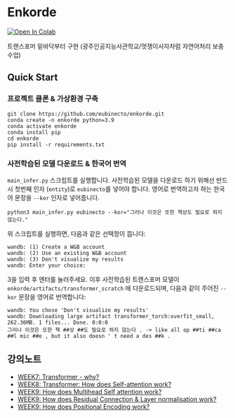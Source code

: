# Enkorde
[![Open In Colab](https://colab.research.google.com/assets/colab-badge.svg)](https://colab.research.google.com/drive/181hTrhfbmyub7UaMJmBY_fbFfLBCBi58?usp=sharing)

트랜스포머 밑바닥부터 구현 (광주인공지능사관학교/멋쟁이사자차럼 자연어처리 보충수업)

## Quick Start

### 프로젝트 클론 & 가상환경 구축
```shell
git clone https://github.com/eubinecto/enkorde.git
conda create -n enkorde python=3.9 
conda activate enkorde
conda install pip
cd enkorde
pip install -r requirements.txt
```

### 사전학습된 모델 다운로드 & 한국어 번역

`main_infer.py` 스크립트를 실행합니다. 사전학습된 모델을 다운로드 하기 위해선 반드시 첫번째 인자 (`entity`)로 `eubinecto`를 넣어야 합니다.
영어로 번역하고자 하는 한국어 문장을 `--kor` 인자로 넣어줍니다. 

```shell
python3 main_infer.py eubinecto --kor="그러나 이것은 또한 책상도 필요로 하지 않는다."
```
위 스크립트를 실행하면, 다음과 같은 선택창이 뜹니다:
```text
wandb: (1) Create a W&B account
wandb: (2) Use an existing W&B account
wandb: (3) Don't visualize my results
wandb: Enter your choice: 
```

3을 입력 후 엔터를 눌러주세요. 이후 사전학습된 트랜스포머 모델이 `enkorde/artifacts/transformer_scratch` 에 다운로드되며, 다음과 같이 주어진
`--kor` 문장을 영어로 번역합니다:
```text
wandb: You chose 'Don't visualize my results'
wandb: Downloading large artifact transformer_torch:overfit_small, 262.36MB. 1 files... Done. 0:0:0
그러나 이것은 또한 책 ##상 ##도 필요로 하지 않는다 . -> like all op ##ti ##ca ##l mic ##e , but it also doesn ' t need a des ##k .
```


## 강의노트
- [WEEK7: Transformer - why?](https://www.notion.so/WEEK7-Transformer-why-8e3712fb674a4ba2a85bf6da9cd36af0)
- [WEEK8: Transformer: How does Self-attention work?](https://www.notion.so/WEEK8-Transformer-How-does-Self-attention-work-e02fc6b942f64b2ba82ce7e35afc817d)
- [WEEK9: How does Multihead Self attention work?](https://www.notion.so/WEEK9-How-does-Multihead-Self-attention-work-cddce1ae09eb4b0fb067a2474cbf8515)
- [WEEK9: How does Residual Connection & Layer normalisation work?](https://www.notion.so/WEEK9-How-does-Residual-Connection-Layer-normalisation-work-b4a41db45a014378bc1c4a0f6da3757e)
- [WEEK9: How does Positional Encoding  work?](https://www.notion.so/WEEK9-How-does-Positional-Encoding-work-0d0e5b9d17464af08f39b4977c073beb)

